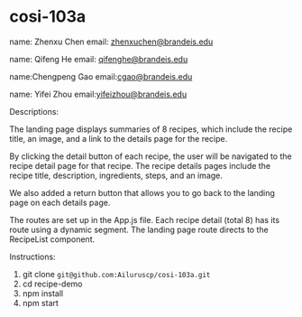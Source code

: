 # cosi-103a
name: Zhenxu Chen
email: zhenxuchen@brandeis.edu

name: Qifeng He
email: qifenghe@brandeis.edu

name:Chengpeng Gao
email:cgao@brandeis.edu

name: Yifei Zhou
email:yifeizhou@brandeis.edu

Descriptions:

The landing page displays summaries of 8 recipes, which include the recipe title, an image, and a link to the details page for the recipe.

By clicking the detail button of each recipe, the user will be navigated to the recipe detail page for that recipe. The recipe details pages include the recipe title, description, ingredients, steps, and an image.

We also added a return button that allows you to go back to the landing page on each details page.

The routes are set up in the App.js file. Each recipe detail (total 8) has its route using a dynamic segment. The landing page route directs to the RecipeList component.

Instructions:
1. git clone ``git@github.com:Ailuruscp/cosi-103a.git``
2. cd recipe-demo
3. npm install
4. npm start
   
